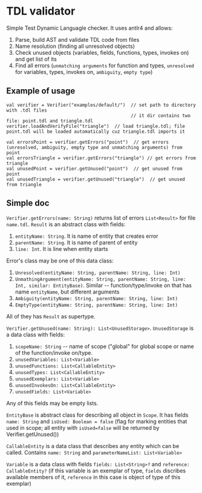 # TDL validator

Simple Test Dynamic Languagle checker. It uses antlr4 and allows:
1. Parse, build AST and validate TDL code from files
2. Name resolution (finding all unresolved objects)
3. Check unused objects (variables, fields, functions, types, invokes on) and get list of its
4. Find all errors (`unmatching arguments` for function and types, `unresolved` for variables, types, invokes on, `ambiguity`, `empty type`)

## Example of usage
```
val verifier = Verifier("examples/default/")  // set path to directory with .tdl files 
                                              // it dir contains two file: point.tdl and triangle.tdl
verifier.loadAndVerifyFile("triangle")  // load triangle.tdl; file point.tdl will be loaded automatically cuz triangle.tdl imports it

val errorsPoint = verifier.getErrors("point")  // get errors (unresolved, ambiguity, empty type and unmatching arguments) from point
val errorsTriangle = verifier.getErrors("triangle") // get errors from triangle
val unusedPoint = verifier.getUnused("point")  // get unused from point
val unusedTriangle = verifier.getUnused("triangle")  // get unused from triangle
```

## Simple doc
`Verifier.getErrors(name: String)` returns list of errors `List<Result>` for file `name.tdl`. 
`Result` is an abstract class with fields:
1. `entityName: String`. It is name of entity that creates error
2. `parentName: String`. It is name of parent of entity
3. `line: Int`. It is line when entity starts

Error's class may be one of this data class: 
1. `Unresolved(entityName: String, parentName: String, line: Int)`
2. `UnmathingArgument(entityName: String, parentName: String, line: Int, similar: EntityBase)`. Similar -- function/type/invoke on that has name `entityName`, but different arguments
3. `Ambiguity(entityName: String, parentName: String, line: Int)`
4. `EmptyType(entityName: String, parentName: String, line: Int)`

All of they has `Result` as supertype.

`Verifier.getUnused(name: String): List<UnusedStorage>`. 
`UnusedStorage` is a data class with fields:
1. `scopeName: String` -- name of scope ("global" for global scope or name of the function/invoke on/type.
2. `unusedVariables: List<Variable>`
3. `unusedFunctions: List<CallableEntity>`
4. `unusedTypes: List<CallableEntity>`
5. `unusedExemplars: List<Variable>`
6. `unusedInvokesOn: List<CallableEntity>`
7. `unusedFields: List<Variable>`

Any of this fields may be empty lists.

`EntityBase` is abstract class for describing all object in `Scope`. It has fields `name: String` and `isUsed: Boolean = false` (flag for marking entities that used in scope; all entity with `isUsed=false` will be returned by Verifier.getUnused())

`CallableEntity` is a data class that describes any entity which can be called. Contains `name: String` and `parameterNameList: List<Variable>`

`Variable` is a data class with fields `fields: List<String>?` and `reference: CallableEntity?` (if this variable is an exemplar of type, `fields` discribes available members of it, `reference` in this case is object of type of this exemplar)

